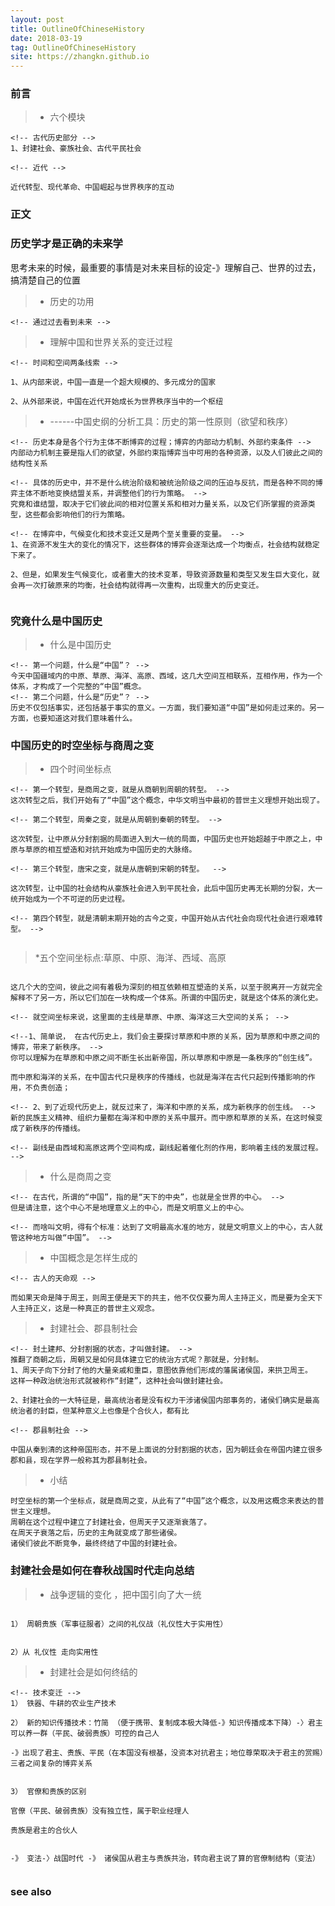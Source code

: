 ```yaml
---
layout: post
title: OutlineOfChineseHistory
date: 2018-03-19
tag: OutlineOfChineseHistory
site: https://zhangkn.github.io
---
```



### 前言

>* 六个模块

```
<!-- 古代历史部分 -->
1、封建社会、豪族社会、古代平民社会

<!-- 近代 -->

近代转型、现代革命、中国崛起与世界秩序的互动

```



### 正文



### 历史学才是正确的未来学

思考未来的时候，最重要的事情是对未来目标的设定-》理解自己、世界的过去，搞清楚自己的位置

>* 历史的功用

```
<!-- 通过过去看到未来 -->

```

>*  理解中国和世界关系的变迁过程

```
<!-- 时间和空间两条线索 -->

1、从内部来说，中国一直是一个超大规模的、多元成分的国家

2、从外部来说，中国在近代开始成长为世界秩序当中的一个枢纽

```

>* ------中国史纲的分析工具：历史的第一性原则（欲望和秩序）

```
<!-- 历史本身是各个行为主体不断博弈的过程；博弈的内部动力机制、外部约束条件 -->
内部动力机制主要是指人们的欲望，外部约束指博弈当中可用的各种资源，以及人们彼此之间的结构性关系

<!-- 具体的历史中，并不是什么统治阶级和被统治阶级之间的压迫与反抗，而是各种不同的博弈主体不断地变换结盟关系，并调整他们的行为策略。 -->
究竟和谁结盟，取决于它们彼此间的相对位置关系和相对力量关系，以及它们所掌握的资源类型，这些都会影响他们的行为策略。

<!-- 在博弈中，气候变化和技术变迁又是两个至关重要的变量。 -->
1、在资源不发生大的变化的情况下，这些群体的博弈会逐渐达成一个均衡点，社会结构就稳定下来了。

2、但是，如果发生气候变化，或者重大的技术变革，导致资源数量和类型又发生巨大变化，就会再一次打破原来的均衡，社会结构就得再一次重构，出现重大的历史变迁。


```

### 究竟什么是中国历史

>* 什么是中国历史

```
<!-- 第一个问题，什么是“中国”？ -->
今天中国疆域内的中原、草原、海洋、高原、西域，这几大空间互相联系，互相作用，作为一个体系，才构成了一个完整的“中国”概念。
<!-- 第二个问题，什么是“历史”？ -->
历史不仅包括事实，还包括基于事实的意义。一方面，我们要知道“中国”是如何走过来的。另一方面，也要知道这对我们意味着什么。
```



### 中国历史的时空坐标与商周之变

>* 四个时间坐标点

```
<!-- 第一个转型，是商周之变，就是从商朝到周朝的转型。 -->
这次转型之后，我们开始有了“中国”这个概念，中华文明当中最初的普世主义理想开始出现了。

<!-- 第二个转型，周秦之变，就是从周朝到秦朝的转型。 -->

这次转型，让中原从分封割据的局面进入到大一统的局面，中国历史也开始超越于中原之上，中原与草原的相互塑造和对抗开始成为中国历史的大脉络。

<!-- 第三个转型，唐宋之变，就是从唐朝到宋朝的转型。  -->

这次转型，让中国的社会结构从豪族社会进入到平民社会，此后中国历史再无长期的分裂，大一统开始成为一个不可逆的历史过程。

<!-- 第四个转型，就是清朝末期开始的古今之变，中国开始从古代社会向现代社会进行艰难转型。 -->


```


>*五个空间坐标点:草原、中原、海洋、西域、高原

```

这几个大的空间，彼此之间有着极为深刻的相互依赖相互塑造的关系，以至于脱离开一方就完全解释不了另一方，所以它们加在一块构成一个体系。所谓的中国历史，就是这个体系的演化史。

<!-- 就空间坐标来说，这里面的主线是草原、中原、海洋这三大空间的关系； -->

<!--1、简单说， 在古代历史上，我们会主要探讨草原和中原的关系，因为草原和中原之间的博弈，带来了新秩序。 -->
你可以理解为在草原和中原之间不断生长出新帝国，所以草原和中原是一条秩序的“创生线”。

而中原和海洋的关系，在中国古代只是秩序的传播线，也就是海洋在古代只起到传播影响的作用，不负责创造；

<!-- 2、到了近现代历史上，就反过来了，海洋和中原的关系，成为新秩序的创生线。 -->
新的民族主义精神、组织力量都在海洋和中原的关系中展开。而中原和草原的关系，在这时候变成了新秩序的传播线。

<!-- 副线是由西域和高原这两个空间构成，副线起着催化剂的作用，影响着主线的发展过程。 -->

```


>* 什么是商周之变

```
<!-- 在古代，所谓的“中国”，指的是“天下的中央”，也就是全世界的中心。 -->
但是请注意，这个中心不是地理意义上的中心，而是文明意义上的中心。

<!-- 而啥叫文明，得有个标准：达到了文明最高水准的地方，就是文明意义上的中心，古人就管这种地方叫做“中国”。 -->

```

>*  中国概念是怎样生成的

```
<!-- 古人的天命观 -->

而如果天命是降于周王，则周王便是天下的共主，他不仅仅要为周人主持正义，而是要为全天下人主持正义，这是一种真正的普世主义观念。
```



>* 封建社会、郡县制社会

```
<!-- 封土建邦、分封割据的状态，才叫做封建。 -->
推翻了商朝之后，周朝又是如何具体建立它的统治方式呢？那就是，分封制。
1、周天子向下分封了他的大量亲戚和重臣，意图依靠他们形成的藩属诸侯国，来拱卫周王。
这样一种政治统治形式就被称作“封建”，这种社会叫做封建社会。

2、封建社会的一大特征是，最高统治者是没有权力干涉诸侯国内部事务的，诸侯们确实是最高统治者的封臣，但某种意义上也像是个合伙人，都有比

<!-- 郡县制社会 -->

中国从秦到清的这种帝国形态，并不是上面说的分封割据的状态，因为朝廷会在帝国内建立很多郡和县，现在学界一般称其为郡县制社会。

```

>* 小结

```
时空坐标的第一个坐标点，就是商周之变，从此有了“中国”这个概念，以及用这概念来表达的普世主义理想。
周朝在这个过程中建立了封建社会，但周天子又逐渐衰落了。
在周天子衰落之后，历史的主角就变成了那些诸侯。
诸侯们彼此不断竞争，最终终结了中国的封建社会。

```

### 封建社会是如何在春秋战国时代走向总结

>* 战争逻辑的变化 ，把中国引向了大一统

```

1） 周朝贵族（军事征服者）之间的礼仪战（礼仪性大于实用性）


2）从 礼仪性 走向实用性

```


>* 封建社会是如何终结的

```
<!-- 技术变迁 -->
1） 铁器、牛耕的农业生产技术

2） 新的知识传播技术：竹简 （便于携带、复制成本极大降低-》知识传播成本下降）-〉君主可以养一群（平民、破弱贵族）可控的自己人

-》出现了君主、贵族、平民（在本国没有根基，没资本对抗君主；地位尊荣取决于君主的赏赐）三者之间复杂的博弈关系


3） 官僚和贵族的区别

官僚（平民、破弱贵族）没有独立性，属于职业经理人

贵族是君主的合伙人


-》 变法-〉战国时代 -》 诸侯国从君主与贵族共治，转向君主说了算的官僚制结构（变法）


```



### see also 








